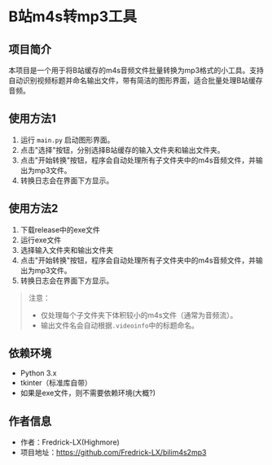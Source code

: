 # B站m4s转mp3工具

## 项目简介
本项目是一个用于将B站缓存的m4s音频文件批量转换为mp3格式的小工具。支持自动识别视频标题并命名输出文件，带有简洁的图形界面，适合批量处理B站缓存音频。

## 使用方法1
1. 运行 `main.py` 启动图形界面。
2. 点击"选择"按钮，分别选择B站缓存的输入文件夹和输出文件夹。
3. 点击"开始转换"按钮，程序会自动处理所有子文件夹中的m4s音频文件，并输出为mp3文件。
4. 转换日志会在界面下方显示。

## 使用方法2
1. 下载release中的exe文件
2. 运行exe文件
3. 选择输入文件夹和输出文件夹
4. 点击"开始转换"按钮，程序会自动处理所有子文件夹中的m4s音频文件，并输出为mp3文件。
5. 转换日志会在界面下方显示。

> 注意：
> - 仅处理每个子文件夹下体积较小的m4s文件（通常为音频流）。
> - 输出文件名会自动根据`.videoinfo`中的标题命名。

## 依赖环境
- Python 3.x
- tkinter（标准库自带）
- 如果是exe文件，则不需要依赖环境(大概?)

## 作者信息
- 作者：Fredrick-LX(Highmore)
- 项目地址：https://github.com/Fredrick-LX/bilim4s2mp3
